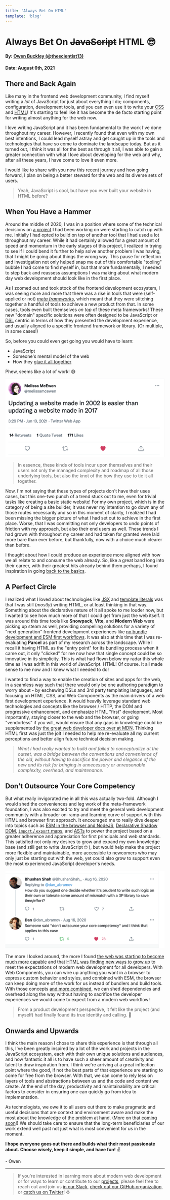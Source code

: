 ```yaml
---
title: 'Always Bet On HTML'
template: 'blog'
---
```


# Always Bet On ~~JavaScript~~ HTML 😎

#### By: [Owen Buckley (@thescientist13)](https://github.com/thescientist13)
#### Date: August 6th, 2021

## There and Back Again

Like many in the frontend web development community, I find myself writing a _lot_ of JavaScript for just about everything I do; components, configuration, development tools, and you can even use it to write your [CSS](https://blog.bitsrc.io/9-css-in-js-libraries-you-should-know-in-2018-25afb4025b9b) and [HTML](https://css-tricks.com/why-javascript-is-eating-html/)!  It's starting to feel like it has become the de facto starting point for writing almost anything for the web now.

I love writing JavaScript and it has been fundamental to the work I've done throughout my career.  However, I recently found that even with my own best intentions, I could lead myself astray and get caught up in the tools and technologies that have so come to dominate the landscape today.  But as it turned out, I think it was all for the best as through it all, I was able to gain a greater connection with what I love about developing for the web and why, after all these years, I have come to love it even more.  

I would like to share with you now this recent journey and how going forward, I plan on being a better steward for the web and its diverse sets of users.

> Yeah, JavaScript is cool, but have you ever built your website in HTML before?


## When You Have a Hammer

Around the middle of 2020, I was in a position where some of the technical decisions on [a project](https://docs.google.com/document/d/1MwDkszKvq81QgIYa8utJgyUgSpLZQx9eKCWjIikvfHU) I had been working on were starting to catch up with me.  Initially I had opted to build on top of another tool that I had used a lot throughout my career.  While it had certainly allowed for a great amount of speed and momentum in the early stages of this project, I realized in trying to see if I could bend it further to help solve another problem I was having, that I might be going about things the wrong way.  This pause for reflection and investigation not only helped snap me out of this comfortable "tooling" bubble I had come to find myself in, but that more fundamentally, I needed to step back and reassess assumptions I was making about what modern day web development should look like in the first place.

As I zoomed out and took stock of the frontend development ecosystem, I was seeing more and more that there was a rise in tools that were (self-applied or not) [_meta frameworks_](https://en.wiktionary.org/wiki/metaframework), which meant that they were stitching together a handful of tools to achieve a new product from that.  In some cases, tools even built themselves _on top_ of these meta frameworks!  These new "domain" specific solutions were often designed to be JavaScript or [DSL](https://en.wikipedia.org/wiki/Domain-specific_language) centric in terms of how they presented the development experience, and usually aligned to a specific frontend framework or library. (Or multiple, in some cases!)

So, before you could even get going you would have to learn:
- JavaScript
- Someone's mental model of the web
- How they [glue it all together](https://www.oreilly.com/radar/thinking-about-glue/)

Phew, seems like a lot of work!  😅

<div class="image-container">
  <img src="/assets/blog/twitter-updating-a-website.png" alt="Tweet from Melissa McEwen. Updating a website made in 2002 is easier than updating a website made in 2017." loading="lazy"/>
</div>

> In essence, these kinds of tools incur upon themselves and their users not only the managed complexity and roadmap of all those underlying tools, but also the knot of the bow they use to tie it all together.

Now, I'm not saying that these types of projects don't have their uses cases, but this one-two punch of a trend stuck out to me, even for trivial tasks like creating a basic static website!  For my own project, which is in the category of being a site builder, it was never my intention to go down any of those routes necessarily and so in this moment of clarity, I realized I had been missing the bigger picture of what I had set out to achieve in the first place.  Worse, that I was committing not only developers to undo points of friction with my approach, but also their end users as well.  These trends I had grown with throughout my career and had taken for granted were laid more bare than ever before, but thankfully, now with a choice much clearer than before.

I thought about how I could produce an experience more aligned with how we all relate to and consume the web already.  So, like a great band long into their career, with their greatest hits already behind them perhaps, I found inspiration in going [back to the basics](https://github.com/thescientist13/nono-poc/blob/master/notes/DOCS.md).


## A Perfect Circle

I realized what I loved about technologies like [JSX](https://reactjs.org/docs/introducing-jsx.html) and [template literals](https://developer.mozilla.org/en-US/docs/Web/JavaScript/Reference/Template_literals) was that I was still (_mostly_) writing HTML, or at least thinking in that way. Something about the declarative nature of it all spoke to me louder now, but I wanted to see how much more of that I could get from just the web itself.  It was around this time tools like **Snowpack**, **Vite**, and **Modern Web** were picking up steam as well, providing compelling solutions for a variety of "next generation" frontend development experiences like [no bundle development and ESM first workflows](https://www.greenwoodjs.io/about/how-it-works/).  It was also at this time that I was re-evaluating **Parcel** as part of my research across the landscape.  While I recall it having HTML as the "entry point" for its bundling process when it came out, it only "clicked" for me now how that single concept could be so innovative in its simplicity.  This is what had flown below my radar this whole time as I was adrift in this world of JavaScript.  HTML!  Of course.  It all made sense to me now and I knew what I needed to do!

I wanted to find a way to enable the creation of sites and apps for the web, in a seamless way such that there would only be one authoring paradigm to worry about - by eschewing DSLs and 3rd party templating languages, and focusing on HTML, CSS, and Web Components as the main drivers of a web first development experience.  It would heavily leverage standard web technologies and concepts like the browser / HTTP, the DOM and progressive enhancement, and emphasize HTML "first" development.  Most importantly, staying closer to the web and the browser, or going "vendorless" if you will, would ensure that any gaps in knowledge could be supplemented by [the great web developer docs over at MDN](https://developer.mozilla.org/).  Thinking HTML first was just the jolt I needed to help me re-evaluate all my current perceptions and better align future technical decision making.

> _What I had really wanted to build and failed to conceptualize at the outset, was a bridge between the conventions and convenience of the old, without having to sacrifice the power and elegance of the new and its risk for bringing in unnecessary or unreasonable complexity, overhead, and maintenance._  

## Don't Outsource Your Core Competency

But what really invigorated me in all this was actually two-fold.  Although I would shed the conveniences and leg work of the meta-framework foundation, I was also excited to try and meet the general web development community with a broader on-ramp and learning curve of support with this HTML and browser first approach.  It encouraged me to really dive deeper into topics such as [ESM in the browser and NodeJS](https://nodejs.org/api/esm.html), [Declarative Shadow DOM](https://web.dev/declarative-shadow-dom/), [`import` / `export` maps](https://www.infoq.com/news/2020/08/import-map-javascript-wicg/), and [ASTs](https://astexplorer.net/) to power the project based on a greater adherence and appreciation for first principals and web standards.  This satisfied not only my desires to grow and expand my own knowledge base (and still get to write JavaScript 🤓 ), but would help make the project more flexible and maintainable, more accessible to newcomers who may only just be starting out with the web, yet could also grow to support even the most experienced JavaScript developer's needs.

<div class="image-container">
  <img src="/assets/blog/twitter-core-competency.png" alt="Someone said don't outsource your core competency and I think that applies to this case" loading="lazy" />
</div>

The more I looked around, the more I found [the web was starting to become much more capable](https://github.com/whatwg) and that [HTML was finding new ways to grow up](https://github.com/webcomponents/community-protocols) to meet the expectations of modern web development for all developers.  With Web Components, you can wire up anything you want in a browser to express custom behavior and styles, and combined with ESM, the browser can keep doing more of the work for us instead of bundlers and build tools.  With those concepts [and more combined](https://www.greenwoodjs.io/about/how-it-works/), we can shed dependencies and overhead along the way without having to sacrifice the developer experiences we would come to expect from a modern web workflow!

> From a product development perspective, it felt like the project (and myself) had finally found its true identity and calling. 💚

## Onwards and Upwards

I think the main reason I chose to share this experience is that through all this, I've been greatly inspired by a lot of the work and projects in the JavaScript ecosystem, each with their own unique solutions and audiences, and how fantastic it all is to have such a sheer amount of creativity and talent to draw inspiration from.  I think we're arriving at a great inflection point where the good, if not the best parts of that experience are starting to come for free from the browser.  With that, we can come to rely less on layers of tools and abstractions between us and the code and content we create.  At the end of the day, productivity and maintainability are critical factors to consider in ensuring one can quickly go from idea to implementation.

As technologists, we owe it to all users out there to make pragmatic and useful decisions that are context and environment aware and make the most about the knowledge of the problem at hand. (More on that [coming soon](https://twitter.com/ReliableSummit/status/1418694662374625283)!)  We should take care to ensure that the long-term beneficiaries of our work extend well past not just what is most convenient for _us_ in the moment.

**I hope everyone goes out there and builds what their most passionate about.  Choose wisely, keep it simple, and have fun!**  ✌️

<span>- Owen</span>

----

> If you're interested in learning more about modern web development or for ways to learn or contribute to our [projects](https://projectevergreen.github.io/projects/), please feel free to reach out and join us [in our Slack](https://join.slack.com/t/thegreenhouseio/shared_invite/enQtMzcyMzE2Mjk1MjgwLTU5YmM1MDJiMTg0ODk4MjA4NzUwNWFmZmMxNDY5MTcwM2I0MjYxN2VhOTEwNDU2YWQwOWQzZmY1YzY4MWRlOGI), [check out our GitHub organization](https://github.com/ProjectEvergreen), or [catch us on Twitter](https://twitter.com/PrjEvergreen)!  ♻️
